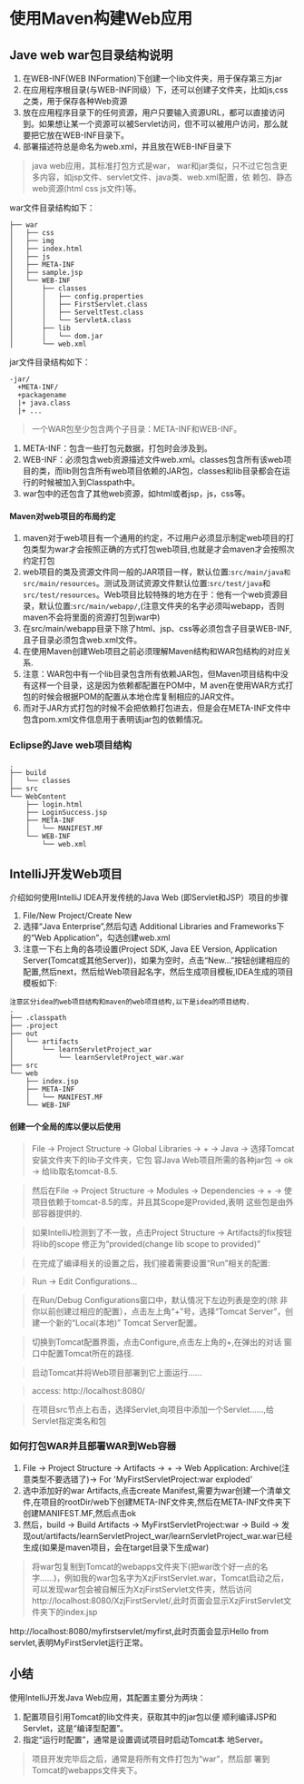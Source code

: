 # 使用Maven构建Web应用

## Jave web war包目录结构说明

1. 在WEB-INF(WEB INFormation)下创建一个lib文件夹，用于保存第三方jar
2. 在应用程序根目录(与WEB-INF同级）下，还可以创建子文件夹，比如js,css之类，用于保存各种Web资源
3. 放在应用程序目录下的任何资源，用户只要输入资源URL，都可以直接访问到。如果想让某一个资源可以被Servlet访问，但不可以被用户访问，那么就要把它放在WEB-INF目录下。
4. 部署描述符总是命名为web.xml，并且放在WEB-INF目录下

> java web应用，其标准打包方式是war， war和jar类似，只不过它包含更多内容，如jsp文件、servlet文件、java类、web.xml配置，依 赖包、静态web资源(html css js文件)等。

war文件目录结构如下：

```
├── war
│   ├── css
│   ├── img
│   ├── index.html
│   ├── js
│   ├── META-INF
│   ├── sample.jsp
│   └── WEB-INF
│       ├── classes
│       │   ├── config.properties
│       │   ├── FirstServlet.class
│       │   ├── ServeltTest.class
│       │   └── ServletA.class
│       ├── lib
│       │   └── dom.jar
│       └── web.xml
```

jar文件目录结构如下：

```
-jar/
  +META-INF/
  +packagename
  |+ java.class
  |+ ...
```

> 一个WAR包至少包含两个子目录：META-INF和WEB-INF。

1. META-INF：包含一些打包元数据，打包时会涉及到。
2. WEB-INF：必须包含web资源描述文件web.xml。classes包含所有该web项目的类，而lib则包含所有web项目依赖的JAR包，classes和lib目录都会在运行的时候被加入到Classpath中。
3. war包中的还包含了其他web资源，如html或者jsp，js，css等。

#### Maven对web项目的布局约定

1. maven对于web项目有一个通用的约定，不过用户必须显示制定web项目的打包类型为war才会按照正确的方式打包web项目,也就是才会maven才会按照次约定打包
2. web项目的类及资源文件同一般的JAR项目一样，默认位置:`src/main/java和src/main/resources`。测试及测试资源文件默认位置:`src/test/java`和`src/test/resources`。Web项目比较特殊的地方在于：他有一个web资源目录，默认位置:`src/main/webapp/`,(注意文件夹的名字必须叫webapp，否则maven不会将里面的资源打包到war中)
3. 在src/main/webapp目录下除了html、jsp、css等必须包含子目录WEB-INF,且子目录必须包含web.xml文件。
4. 在使用Maven创建Web项目之前必须理解Maven结构和WAR包结构的对应关系.
5. 注意：WAR包中有一个lib目录包含所有依赖JAR包，但Maven项目结构中没有这样一个目录，这是因为依赖都配置在POM中，M aven在使用WAR方式打包的时候会根据POM的配置从本地仓库复制相应的JAR文件。
6. 而对于JAR方式打包的时候不会把依赖打包进去，但是会在META-INF文件中包含pom.xml文件信息用于表明该jar包的依赖情况。

### Eclipse的Jave web项目结构

```
.
├── build
│   └── classes
├── src
└── WebContent
    ├── login.html
    ├── LoginSuccess.jsp
    ├── META-INF
    │   └── MANIFEST.MF
    └── WEB-INF
        └── web.xml
```

## IntelliJ开发Web项目

介绍如何使用IntelliJ IDEA开发传统的Java Web
(即Servlet和JSP）项目的步骤

1. File/New Project/Create New
2. 选择“Java Enterprise”,然后勾选 Additional Libraries and Frameworks下的“Web Application”，勾选创建web.xml
3. 注意一下右上角的各项设置(Project SDK, Java EE Version, Application Server(Tomcat或其他Server))，如果为空时，点击“New…”按钮创建相应的配置,然后next，然后给Web项目起名字，然后生成项目模板,IDEA生成的项目模板如下:

```
注意区分idea的web项目结构和maven的web项目结构,以下是idea的项目结构.
.
├── .classpath
├── .project
├── out
│   └── artifacts
│       └── learnServletProject_war
│           └── learnServletProject_war.war
├── src
└── web
    ├── index.jsp
    ├── META-INF
    │   └── MANIFEST.MF
    └── WEB-INF
```

#### 创建一个全局的库以便以后使用

> File -> Project Structure -> Global Libraries -> + -> Java
-> 选择Tomcat安装文件夹下的lib子文件夹，它包
容Java Web项目所需的各种jar包 -> ok -> 给lib取名tomcat-8.5.

> 然后在File -> Project Structure -> Modules -> Dependencies -> + -> 使项目依赖于tomcat-8.5的库，并且其Scope是Provided,表明
这些包是由外部容器提供的.

> 如果IntelliJ检测到了不一致，点击Project Structure -> Artifacts的fix按钮将lib的scope
修正为“provided(change lib scope to provided)”

> 在完成了编译相关的设置之后，我们接着需要设置“Run”相关的配置:

> Run -> Edit Configurations...

> 在Run/Debug Configurations窗口中，默认情况下左边列表是空的(除
非你以前创建过相应的配置），点击左上角“+”号，选择“Tomcat Server”，创建一个新的“Local(本地)” Tomcat Server配置。

> 切换到Tomcat配置界面，点击Configure,点击左上角的+,在弹出的对话
窗口中配置Tomcat所在的路径.

> 启动Tomcat并将Web项目部署到它上面运行……

> access: http://localhost:8080/

> 在项目src节点上右击，选择Servlet,向项目中添加一个Servlet……,给Servlet指定类名和包

### 如何打包WAR并且部署WAR到Web容器

1. File -> Project Structure -> Artifacts -> + -> Web Application: Archive(注意类型不要选错了)-> For 'MyFirstServletProject:war exploded'
2. 选中添加好的war Artifacts,点击create Manifest,需要为war创建一个清单文件,在项目的rootDir/web下创建META-INF文件夹,然后在META-INF文件夹下创建MANIFEST.MF,然后点击ok
3. 然后，build -> Build Artifacts -> MyFirstServletProject:war -> Build -> 发现out/artifacts/learnServletProject_war/learnServletProject_war.war已经生成(如果是maven项目，会在target目录下生成war)

> 将war包复制到Tomcat的webapps文件夹下(把war改个好一点的名字……)，例如我的war包名字为XzjFirstServlet.war，Tomcat启动之后，可以发现war包会被自解压为XzjFirstServlet文件夹，然后访问
http://localhost:8080/XzjFirstServlet/,此时页面会显示XzjFirstServlet文件夹下的index.jsp

http://localhost:8080/myfirstservlet/myfirst,此时页面会显示Hello from servlet,表明MyFirstServlet运行正常。

## 小结

使用IntelliJ开发Java Web应用，其配置主要分为两块：

1. 配置项目引用Tomcat的lib文件夹，获取其中的jar包以便
顺利编译JSP和Servlet，这是“编译型配置”。
2. 指定“运行时配置”，通常是设置调试项目时启动Tomcat本
地Server。

> 项目开发完毕后之后，通常是将所有文件打包为“war”，然后部
署到Tomcat的webapps文件夹下。
